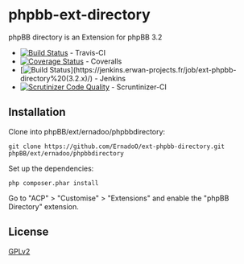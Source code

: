 phpbb-ext-directory
===================

phpBB directory is an Extension for phpBB 3.2

* [![Build Status](https://api.travis-ci.org/ErnadoO/ext-phpbb-directory.png?branch=3.2.x)](https://travis-ci.org/ErnadoO/ext-phpbb-directory) - Travis-CI
* [![Coverage Status](https://coveralls.io/repos/github/ErnadoO/ext-phpbb-directory/badge.svg?branch=3.2.x)](https://coveralls.io/github/ErnadoO/ext-phpbb-directory?branch=3.2.x) - Coveralls
* [![Build Status](https://jenkins.erwan-projects.fr/buildStatus/icon?job=ext-phpbb-directory%20(3.2.x))](https://jenkins.erwan-projects.fr/job/ext-phpbb-directory%20(3.2.x)/) - Jenkins
* [![Scrutinizer Code Quality](https://scrutinizer-ci.com/g/ErnadoO/ext-phpbb-directory/badges/quality-score.png?b=3.2.x)](https://scrutinizer-ci.com/g/ErnadoO/ext-phpbb-directory/?branch=3.2.x) - Scruntinizer-CI

## Installation

Clone into phpBB/ext/ernadoo/phpbbdirectory:

    git clone https://github.com/ErnadoO/ext-phpbb-directory.git phpBB/ext/ernadoo/phpbbdirectory

Set up the dependencies:

    php composer.phar install

Go to "ACP" > "Customise" > "Extensions" and enable the "phpBB Directory" extension.

## License

[GPLv2](LICENSE)

